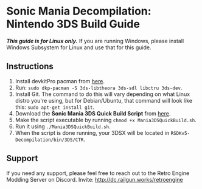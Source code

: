 # Sonic Mania Decompilation: Nintendo 3DS Build Guide

***This guide is for Linux only.*** If you are running Windows, please install Windows Subsystem for Linux and use that for this guide.

## Instructions

1. Install devkitPro pacman from [here](https://devkitpro.org/wiki/devkitPro_pacman).
2. Run: `sudo dkp-pacman -S 3ds-libtheora 3ds-sdl libctru 3ds-dev`.
3. Install Git. The command to do this will vary depending on what Linux distro you're using, but for Debian/Ubuntu, that command will look like this: `sudo apt-get install git`.
4. Download the **Sonic Mania 3DS Quick Build Script** from [here](https://raw.githubusercontent.com/liaminventions/RSDKv5-Decompilation/3ds-main-1/buildscript.sh).
5. Make the script executable by running `chmod +x Mania3DSQuickBuild.sh`.
6. Run it using `./Mania3DSQuickBuild.sh`.
7. When the script is done running, your 3DSX will be located in `RSDKv5-Decompilation/bin/3DS/CTR`.

## Support

If you need any support, please feel free to reach out to the Retro Engine Modding Server on Discord. Invite: http://dc.railgun.works/retroengine

